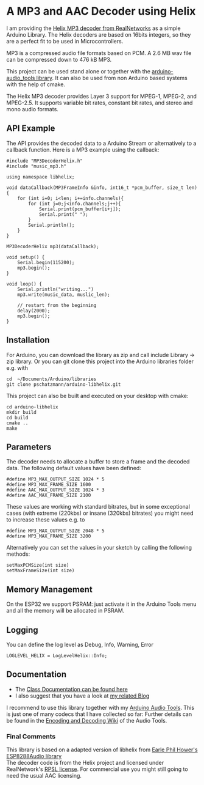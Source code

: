 # A MP3 and AAC Decoder using Helix

I am providing the [Helix MP3 decoder from RealNetworks](https://en.wikipedia.org/wiki/Helix_Universal_Server) as a simple Arduino Library. The Helix decoders are based on 16bits integers, so they are a perfect fit to be used in Microcontrollers.

MP3 is a compressed audio file formats based on PCM. A 2.6 MB wav file can be compressed down to 476 kB MP3.

This project can be used stand alone or together with the [arduino-audio_tools library](https://github.com/pschatzmann/arduino-audio-tools). It can also be used from non Arduino based systems with the help of cmake.

The Helix MP3 decoder provides Layer 3 support for MPEG-1, MPEG-2, and MPEG-2.5. It supports variable bit rates, constant bit rates, and stereo and mono audio formats. 

## API Example

The API provides the decoded data to a Arduino Stream or alternatively to a callback function. Here is a MP3 example using the callback:

```
#include "MP3DecoderHelix.h"
#include "music_mp3.h"

using namespace libhelix;

void dataCallback(MP3FrameInfo &info, int16_t *pcm_buffer, size_t len) {
    for (int i=0; i<len; i+=info.channels){
        for (int j=0;j<info.channels;j++){
            Serial.print(pcm_buffer[i+j]);
            Serial.print(" ");
        }
        Serial.println();
    }
}

MP3DecoderHelix mp3(dataCallback);

void setup() {
    Serial.begin(115200);
    mp3.begin();
}

void loop() {
    Serial.println("writing...")
    mp3.write(music_data, muslic_len);    

    // restart from the beginning
    delay(2000);
    mp3.begin();
}
```

## Installation

For Arduino, you can download the library as zip and call include Library -> zip library. Or you can git clone this project into the Arduino libraries folder e.g. with

```
cd  ~/Documents/Arduino/libraries
git clone pschatzmann/arduino-libhelix.git
```

This project can also be built and executed on your desktop with cmake:

```
cd arduino-libhelix
mkdir build
cd build
cmake ..
make
```

## Parameters

The decoder needs to allocate a buffer to store a frame and the decoded data. The following default values have been defined: 

```
#define MP3_MAX_OUTPUT_SIZE 1024 * 5
#define MP3_MAX_FRAME_SIZE 1600 
#define AAC_MAX_OUTPUT_SIZE 1024 * 3 
#define AAC_MAX_FRAME_SIZE 2100 
```

These values are working with standard bitrates, but in some exceptional cases (with extreme (220kbs) or insane (320kbs) bitrates) you might need to increase these values e.g. to
```
#define MP3_MAX_OUTPUT_SIZE 2048 * 5
#define MP3_MAX_FRAME_SIZE 3200
```

Alternatively you can set the values in your sketch by calling the following methods:
```
setMaxPCMSize(int size)
setMaxFrameSize(int size)
```

## Memory Management

On the ESP32 we support PSRAM: just activate it in the Arduino Tools menu and all the memory will be allocated in PSRAM.

## Logging

You can define the log level as Debug, Info, Warning, Error
```
LOGLEVEL_HELIX = LogLevelHelix::Info;
```



## Documentation

- The [Class Documentation can be found here](https://pschatzmann.github.io/arduino-libhelix/html/annotated.html)
- I also suggest that you have a look at [my related Blog](https://www.pschatzmann.ch/home/2021/08/13/audio-decoders-for-microcontrollers/)

I recommend to use this library together with my [Arduino Audio Tools](https://github.com/pschatzmann/arduino-audio-tools). 
This is just one of many codecs that I have collected so far: Further details can be found in the [Encoding and Decoding Wiki](https://github.com/pschatzmann/arduino-audio-tools/wiki/Encoding-and-Decoding-of-Audio) of the Audio Tools.

### Final Comments

This library is based on a adapted version of libhelix from [Earle Phil Hower's ESP8288Audio library](https://github.com/earlephilhower/ESP8266Audio)  
The decoder code is from the Helix project and licensed under RealNetwork's [RPSL license](https://github.com/pschatzmann/arduino-libhelix/blob/main/src/libhelix-mp3/RPSL.txt). For commercial use you might still going to need the usual AAC licensing.



